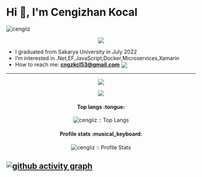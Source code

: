 <h1>Hi 👋, I'm Cengizhan Kocal</h1>
<p><img src="https://komarev.com/ghpvc/?username=cengiiz" alt="cengiiz" /> </p>
<p align="center">
    <img src="https://user-images.githubusercontent.com/64419094/216331416-3d566c3e-e8a0-45d5-ba0d-3b621ecff0c9.gif" />
</p>



- I graduated from Sakarya University in July 2022
- I’m interested in .Net,EF,JavaScript,Docker,Microservices,Xamarin
- How to reach me: **cngzkcl53@gmail.com**   <a href="https://www.linkedin.com/in/cengizhan-kocal/" target="blank"><img align="center" src="https://skillicons.dev/icons?i=linkedin&theme=light"/></a>
----
<p align="center">
    <img src="https://skillicons.dev/icons?i=c,cpp,cs,dotnet,py,html,css,javascript,bootstrap,git" />

</p>
<p align="center">
    <img src="https://skillicons.dev/icons?i=mysql,postgres,visualstudio,vscode,aws,cloudflare,postman" />
</p>

<h4 align="center">Top langs :tongue:</h4>

<p align="center"><img src="https://github-readme-stats.vercel.app/api/top-langs/?username=cengiiz&hide=scss,less,ruby,powershell,c&layout=compact" alt="cengiiz :: Top Langs" /></p>

<h4 align="center">Profile stats :musical_keyboard:</h4>

<p align="center"><img src="https://github-readme-stats.vercel.app/api?username=cengiiz&show_icons=true" alt="cengiiz :: Profile Stats" /></p>

[![github activity graph](https://github-readme-activity-graph.cyclic.app/graph?username=cengiiz)](https://github.com/cengiiz/github-readme-activity-graph)
----


